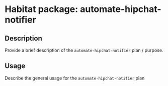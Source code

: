 # Habitat package: automate-hipchat-notifier

## Description

Provide a brief description of the `automate-hipchat-notifier` plan / purpose.

## Usage

Describe the general usage for the `automate-hipchat-notifier` plan
